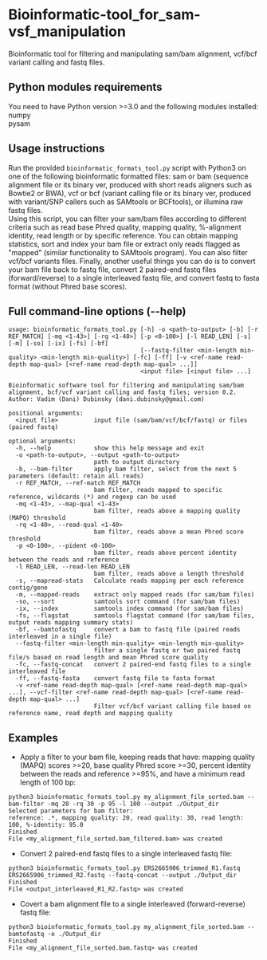 # Bioinformatic-tool_for_sam-vsf_manipulation
Bioinformatic tool for filtering and manipulating sam/bam alignment, vcf/bcf variant calling and fastq files.

## Python modules requirements
You need to have Python version >=3.0 and the following modules installed:
<br/>numpy
<br/>pysam

## Usage instructions
Run the provided `bioinformatic_formats_tool.py` script with Python3 on one of the following bioinformatic formatted files: sam or bam (sequence alignment file or its binary ver, produced with short reads aligners such as Bowtie2 or BWA), vcf or bcf (variant calling file or its binary ver, produced with variant/SNP callers such as SAMtools or BCFtools), or illumina raw fastq files.<br/>
Using this script, you can filter your sam/bam files according to different criteria such as read base Phred quality, mapping quality, %-alignment identity, read length or by specific reference. You can obtain mapping statistics, sort and index your bam file or extract only reads flagged as "mapped" (similar functionality to SAMtools program). You can also filter vcf/bcf variants files. Finally, another useful things you can do is to convert your bam file back to fastq file, convert 2 paired-end fastq files (forward/reverse) to a single interleaved fastq file, and convert fastq to fasta format (without Phred base scores).

## Full command-line options (--help)
```
usage: bioinformatic_formats_tool.py [-h] -o <path-to-output> [-b] [-r REF_MATCH] [-mq <1-43>] [-rq <1-40>] [-p <0-100>] [-l READ_LEN] [-s] [-m] [-so] [-ix] [-fs] [-bf]
                                     [--fastq-filter <min-length min-quality> <min-length min-quality>] [-fc] [-ff] [-v <ref-name read-depth map-qual> [<ref-name read-depth map-qual> ...]]
                                     <input file> [<input file> ...]

Bioinformatic software tool for filtering and manipulating sam/bam alignment, bcf/vcf variant calling and fastq files; version 0.2. Author: Vadim (Dani) Dubinsky (dani.dubinsky@gmail.com)

positional arguments:
  <input file>          input file (sam/bam/vcf/bcf/fastq) or files (paired fastq)

optional arguments:
  -h, --help            show this help message and exit
  -o <path-to-output>, --output <path-to-output>
                        path to output directory
  -b, --bam-filter      apply bam filter, select from the next 5 parameters (default: retain all reads)
  -r REF_MATCH, --ref-match REF_MATCH
                        bam filter, reads mapped to specific reference, wildcards (*) and regexp can be used
  -mq <1-43>, --map-qual <1-43>
                        bam filter, reads above a mapping quality (MAPQ) threshold
  -rq <1-40>, --read-qual <1-40>
                        bam filter, reads above a mean Phred score threshold
  -p <0-100>, --pident <0-100>
                        bam filter, reads above percent identity between the reads and reference
  -l READ_LEN, --read-len READ_LEN
                        bam filter, reads above a length threshold
  -s, --mapread-stats   Calculate reads mapping per each reference contig/gene
  -m, --mapped-reads    extract only mapped reads (for sam/bam files)
  -so, --sort           samtools sort command (for sam/bam files)
  -ix, --index          samtools index command (for sam/bam files)
  -fs, --flagstat       samtools flagstat command (for sam/bam files, output reads mapping summary stats)
  -bf, --bamtofastq     convert a bam to fastq file (paired reads interleaved in a single file)
  --fastq-filter <min-length min-quality> <min-length min-quality>
                        filter a single fastq or two paired fastq file/s based on read length and mean Phred score quality
  -fc, --fastq-concat   convert 2 paired-end fastq files to a single interleaved file
  -ff, --fastq-fasta    convert fastq file to fasta format
  -v <ref-name read-depth map-qual> [<ref-name read-depth map-qual> ...], --vcf-filter <ref-name read-depth map-qual> [<ref-name read-depth map-qual> ...]
                        Filter vcf/bcf variant calling file based on reference name, read depth and mapping quality
```

## Examples
* Apply a filter to your bam file, keeping reads that have: mapping quality (MAPQ) scores >=20, base quality Phred score >=30, percent identity between the reads and reference >=95%, and have a minimum read length of 100 bp:
```
python3 bioinformatic_formats_tool.py my_alignment_file_sorted.bam --bam-filter -mq 20 -rq 30 -p 95 -l 100 --output ./Output_dir
Selected parameters for bam filter:
reference: .*, mapping quality: 20, read quality: 30, read length: 100, %-identity: 95.0
Finished
File <my_alignment_file_sorted.bam_filtered.bam> was created
```
* Convert 2 paired-end fastq files to a single interleaved fastq file:
```
python3 bioinformatic_formats_tool.py ERS2665906_trimmed_R1.fastq ERS2665906_trimmed_R2.fastq --fastq-concat --output ./Output_dir
Finished
File <output_interleaved_R1_R2.fastq> was created
```
* Covert a bam alignment file to a single interleaved (forward-reverse) fastq file:
```
python3 bioinformatic_formats_tool.py my_alignment_file_sorted.bam --bamtofastq -o ./Output_dir
Finished
File <my_alignment_file_sorted.bam.fastq> was created
```

